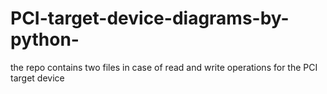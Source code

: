# PCI-target-device-diagrams-by-python-
the repo contains two files in case of read and write operations for the PCI target device 
